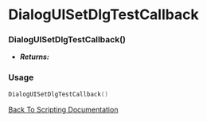 # DialogUISetDlgTestCallback

### DialogUISetDlgTestCallback()
- ***Returns:*** 

### Usage

```Lua
DialogUISetDlgTestCallback()
```


[Back To Scripting Documentation](../README.md)
